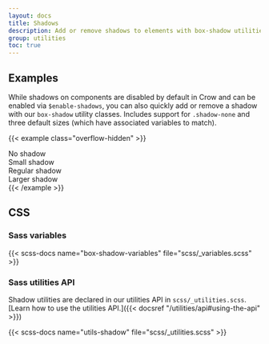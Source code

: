 ```yaml
---
layout: docs
title: Shadows
description: Add or remove shadows to elements with box-shadow utilities.
group: utilities
toc: true
---
```


## Examples

While shadows on components are disabled by default in Crow and can be enabled via `$enable-shadows`, you can also quickly add or remove a shadow with our `box-shadow` utility classes. Includes support for `.shadow-none` and three default sizes (which have associated variables to match).

{{< example class="overflow-hidden" >}}
<div class="shadow-none p-3 mb-5 bg-body-tertiary rounded">No shadow</div>
<div class="shadow-sm p-3 mb-5 bg-body-tertiary rounded">Small shadow</div>
<div class="shadow p-3 mb-5 bg-body-tertiary rounded">Regular shadow</div>
<div class="shadow-lg p-3 mb-5 bg-body-tertiary rounded">Larger shadow</div>
{{< /example >}}

## CSS

### Sass variables

{{< scss-docs name="box-shadow-variables" file="scss/_variables.scss" >}}

### Sass utilities API

Shadow utilities are declared in our utilities API in `scss/_utilities.scss`. [Learn how to use the utilities API.]({{< docsref "/utilities/api#using-the-api" >}})

{{< scss-docs name="utils-shadow" file="scss/_utilities.scss" >}}
